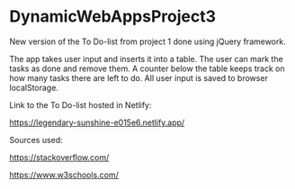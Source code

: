# DynamicWebAppsProject3
New version of the To Do-list from project 1 done using jQuery framework.

The app takes user input and inserts it into a table. The user can mark the tasks as done and remove them. 
A counter below the table keeps track on how many tasks there are left to do. All user input is saved to browser localStorage.

Link to the To Do-list hosted in Netlify:

https://legendary-sunshine-e015e6.netlify.app/


Sources used:

https://stackoverflow.com/

https://www.w3schools.com/
